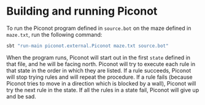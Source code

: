 # Building and running Piconot

To run the Piconot program defined in `source.bot` on the maze defined in
`maze.txt`, run the following command:
```bash
sbt "run-main piconot.external.Piconot maze.txt source.bot"
```

When the program runs, Piconot will start out in the first `state` defined in
that file, and he will be facing north. Piconot will try to execute each rule
in that state in the order in which they are listed. If a rule succeeds,
Piconot will stop trying rules and will repeat the procedure. If a rule fails
(because Piconot tries to move in a direction which is blocked by a wall),
Piconot will try the next rule in the state. If all the rules in a state fail,
Piconot will give up and be sad.
